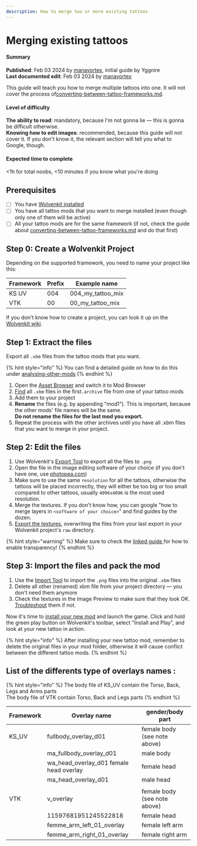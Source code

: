 ```yaml
---
description: How to merge two or more existing tattoos
---
```


# Merging existing tattoos

#### Summary

**Published**: Feb 03 2024 by [manavortex](https://app.gitbook.com/u/NfZBoxGegfUqB33J9HXuCs6PVaC3 "mention"), initial guide by Yggnire\
**Last documented edit**: Feb 03 2024 by [manavortex](https://app.gitbook.com/u/NfZBoxGegfUqB33J9HXuCs6PVaC3 "mention")

This guide will teach you how to merge multiple tattoos into one. It will not cover the process of[converting-between-tattoo-frameworks.md](converting-between-tattoo-frameworks.md "mention").

#### Level of difficulty

**The ability to read**: mandatory, because I'm not gonna lie — this is gonna be difficult otherwise.\
**Knowing how to edit images**: recommended, because this guide will not cover it. If you don't know it, the relevant section will tell you what to Google, though.

#### Expected time to complete

<1h for total noobs, <10 minutes if you know what you're doing

## Prerequisites

* [ ] You have [Wolvenkit installed](https://app.gitbook.com/s/-MP\_ozZVx2gRZUPXkd4r/getting-started/download)
* [ ] You have all tattoo mods that you want to merge installed (even though only one of them will be active)
* [ ] All your tattoo mods are for the same framework (if not, check the guide about [converting-between-tattoo-frameworks.md](converting-between-tattoo-frameworks.md "mention") and do that first)

## Step 0: Create a Wolvenkit Project

Depending on the supported framework, you need to name your project like this:&#x20;

| Framework | Prefix | Example name         |
| --------- | ------ | -------------------- |
| KS UV     | 004    | 004\_my\_tattoo\_mix |
| VTK       | 00     | 00\_my\_tattoo\_mix  |

If you don't know how to create a project, you can look it up on the [Wolvenkit wiki](https://app.gitbook.com/s/-MP\_ozZVx2gRZUPXkd4r/wolvenkit-app/usage/wolvenkit-projects#create-a-new-wolvenkit-mod-project).

## Step 1: Extract the files

Export all `.xbm` files from the tattoo mods that you want.&#x20;

{% hint style="info" %}
You can find a detailed guide on how to do this under [analysing-other-mods](../../analysing-other-mods/ "mention")
{% endhint %}

1. Open the [Asset Browser](https://app.gitbook.com/s/-MP\_ozZVx2gRZUPXkd4r/wolvenkit-app/editor/asset-browser) and switch it to Mod Browser
2. [Find](https://app.gitbook.com/s/-MP\_ozZVx2gRZUPXkd4r/wolvenkit-app/usage/wolvenkit-search-finding-files) all `.xbm` files in the  first`.archive` file from one of your tattoo mods
3. Add them to your project
4. **Rename** the files (e.g. by appending "mod1"). This is important, because the other mods' file names will be the same. \
   **Do not rename the files for the last mod you export.**
5. Repeat the process with the other archives until you have all .xbm files that you want to merge in your project.

## Step 2: Edit the files

1. Use Wolvenkit's [Export Tool](https://app.gitbook.com/s/-MP\_ozZVx2gRZUPXkd4r/wolvenkit-app/tools/tools-import-export#export-tool) to export all the files to `.png`
2. Open the file in the image editing software of your choice (if you don't have one, use [photopea.com](https://www.photopea.com/))
3. Make sure to use the same `resolution` for all the tattoos, otherwise the tattoos will be placed incorrectly, they will either be too big or too small compared to other tattoos, usually `4096x4096`  is the most used resolution.
4. Merge the textures. If you don't know how, you can google "how to merge layers in `<software of your choice>`" and find guides by the dozen.
5. [Export the textures](../../textures-and-luts/images-importing-editing-exporting.md), overwriting the files from your last export in your Wolvenkit project's `raw` directory.

{% hint style="warning" %}
Make sure to check the [linked guide ](../../textures-and-luts/images-importing-editing-exporting.md)for how to enable transparency!
{% endhint %}

## Step 3: Import the files and pack the mod

1. Use the [Import Tool](https://app.gitbook.com/s/-MP\_ozZVx2gRZUPXkd4r/wolvenkit-app/tools/tools-import-export#import-tool) to import the `.png` files into the original `.xbm` files
2. Delete all other (renamed) xbm file from your project directory — you don't need them anymore
3. Check the textures in the Image Preview to make sure that they look OK. [Troubleshoot](../../textures-and-luts/images-importing-editing-exporting.md) them if not.

Now it's time to [install your new mod](https://app.gitbook.com/s/-MP\_ozZVx2gRZUPXkd4r/wolvenkit-app/menu/toolbar#install-and-launch) and launch the game. Click and hold the green play button on Wolvenkit's toolbar, select "Install and Play", and look at your new tattoo in action.

{% hint style="info" %}
After installing your new tattoo mod, remember to delete the original files in your mod folder, otherwise it will cause conflict between the different tattoo mods.
{% endhint %}

## **List of the differents type of overlays names :**

{% hint style="info" %}
The body file of KS\_UV contain the Torso, Back, Legs and Arms parts\
The body file of VTK contain Torso, Back and Legs parts
{% endhint %}

| Framework | Overlay name                               | gender/body part              |
| --------- | ------------------------------------------ | ----------------------------- |
| KS\_UV    | fullbody\_overlay\_d01                     | female  body (see note above) |
|           | ma\_fullbody\_overlay\_d01                 | male  body                    |
|           | wa\_head\_overlay\_d01 female head overlay | female head                   |
|           | ma\_head\_overlay\_d01                     | male head                     |
|           |                                            |                               |
| VTK       | v\_overlay                                 | female body (see note above)  |
|           | 11597681951245522818                       | female head                   |
|           | femme\_arm\_left\_01\_overlay              | female left arm               |
|           | femme\_arm\_right\_01\_overlay             | female right arm              |
